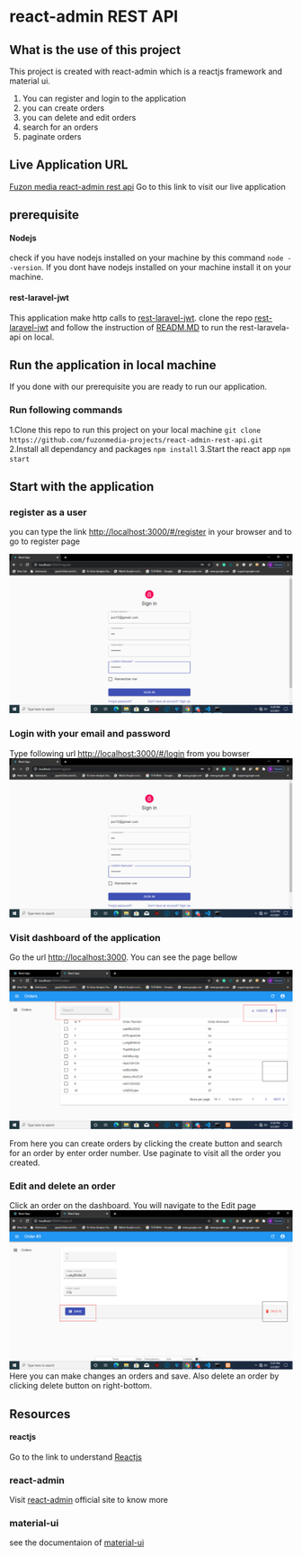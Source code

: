 # react-admin REST API

## What is the use of this project

This project is created with react-admin which is a reactjs framework
and material ui.
 
 1. You can register and login to the application
 2. you can create orders
 3. you can delete and edit orders
 4. search for an orders
 5. paginate orders




## Live Application URL
[Fuzon media react-admin rest api](https://www.google.com "Live Application Link")
Go to this link to visit our live application

## prerequisite
  #### Nodejs
  check if you have nodejs installed on your machine
  by this command  `node --version`. If you dont have nodejs installed
  on your machine install it on your machine.
  #### rest-laravel-jwt
   This application make http calls to [rest-laravel-jwt](https://www.google.com "Laravel Rest API").
   clone the repo [rest-laravel-jwt](https://www.google.com "Laravel Rest API") and 
   follow the instruction of [READM.MD](https://www.google.com "README file of Laravel Rest API")
   to run the rest-laravela-api on local.
 
    
  


## Run the application in local machine
  If you done with our prerequisite you are ready to run our application.


  ### Run following commands

  1.Clone this repo to run this project on your local machine
   `git clone https://github.com/fuzonmedia-projects/react-admin-rest-api.git`
  2.Install all dependancy and packages
   `npm install`
  3.Start the react app
   `npm start` 

## Start with the application
 ### register as a user
 you can type the link <http://localhost:3000/#/register> in your browser
 and to go to register page

 ![register page](demo/register.png)

 ### Login with your email and password
  Type following url <http://localhost:3000/#/login> from you bowser
 ![Login page](demo/register.png) 
 ### Visit dashboard of the application
  Go the url <http://localhost:3000>. You can see the page bellow
  
  ![Login page](demo/dashboard.png) 

  From here you can create orders by clicking the create button
  and search for an order by enter order number. Use paginate
  to visit all the order you created.

 ### Edit and delete an order
   Click an order on the dashboard. You will navigate to the Edit page
   ![Login page](demo/edit-delete.png)
   Here you can make changes an orders and save.
   Also delete an order by clicking delete button on right-bottom.

  



## Resources
 #### reactjs
  Go to the link to understand [Reactjs](https://reactjs.org)
 ### react-admin
  Visit [react-admin](https://marmelab.com/react-admin/) official site to know more 
 ### material-ui
  see the documentaion of [material-ui](https://material-ui.com/)